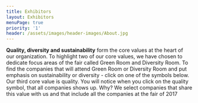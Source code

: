 ```yaml
---
title: Exhibitors
layout: Exhibitors
menuPage: true
priority: '1'
header: /assets/images/header-images/About.jpg
---
```

**Quality, diversity and sustainability** form the core values at the heart of our organization. To highlight two of our core values, we have chosen to dedicate focus areas of the fair called Green Room and Diversity Room. To find the companies that will attend Green Room or Diversity Room and put emphasis on sustainability or diversity - click on one of the symbols below. Our third core value is quality. You will notice when you click on the quality symbol, that all companies shows up. Why? We select companies that share this value with us and that include all the companies at the fair of 2017

